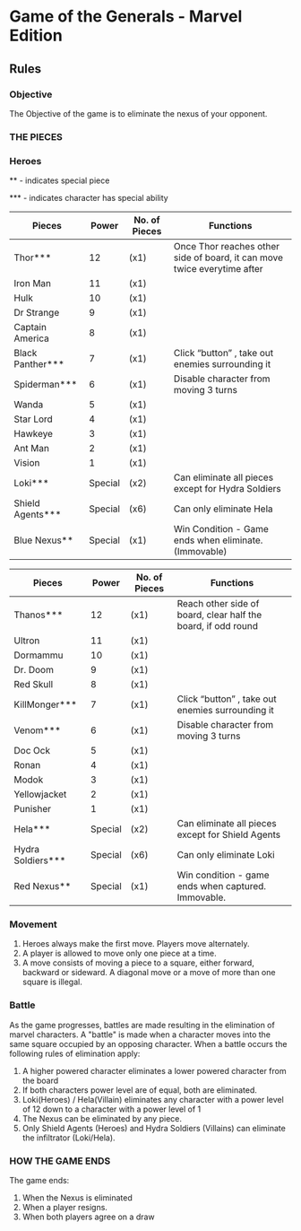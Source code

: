 # Game of the Generals - Marvel Edition

## Rules
### Objective
The Objective of the game is to eliminate the nexus of your opponent.

### THE PIECES
### Heroes
** -  indicates special piece

*** -  indicates character has special ability

Pieces      |Power| No. of Pieces | Functions 
|------------|-------|---------------|-----------|
Thor*** |12|(x1)| Once Thor reaches other side of board, it can move twice everytime after
Iron Man|11 |(x1)|
Hulk|10 |(x1)|
Dr Strange|9|(x1)|
Captain America|8|(x1)|
Black Panther*** |7 |(x1)| Click “button” , take out enemies surrounding it
Spiderman*** |6|(x1)| Disable character from moving 3 turns
Wanda|5 |(x1)|
Star Lord|4 |(x1)|
Hawkeye|3 |(x1)|
Ant Man|2 |(x1)|
Vision|1 |(x1)|
Loki***|Special |(x2)| Can eliminate all pieces except for Hydra Soldiers 
Shield Agents***|Special|(x6)| Can only eliminate Hela 
Blue Nexus**|Special|(x1)| Win Condition - Game ends when eliminate. (Immovable)

| Pieces     | Power | No. of Pieces | Functions 
|------------|-------|---------------|-----------|
|Thanos***      | 12    | (x1)            | Reach other side of board, clear half the board, if odd round          |
|Ultron      | 11    | (x1)            |           |
|Dormammu    | 10    | (x1)            |           |
|Dr. Doom    | 9     | (x1)            |           |
|Red Skull   | 8     | (x1)            |           |
|KillMonger***  | 7     | (x1)            | Click “button” , take out enemies surrounding it          |
|Venom***       | 6     | (x1)            | Disable character from moving 3 turns          |
|Doc Ock     | 5     | (x1)            |           |
|Ronan       | 4     | (x1)            |           |
|Modok       | 3     | (x1)            |           |
|Yellowjacket| 2     | (x1)            |           |
|Punisher    | 1     | (x1)            |           |
|Hela***       |Special| (x2)            |Can eliminate all pieces except for Shield Agents           |
|Hydra Soldiers***|Special| (x6)         |Can only eliminate Loki           |
|Red Nexus**   |Special| (x1)          |Win condition - game ends when captured.  Immovable.           |


### Movement
1. Heroes always make the first move. Players move alternately. 
2. A player is allowed to move only one piece at a time.
3. A move consists of moving a piece to a square, either forward, backward or sideward. A diagonal move or a move of more than one square is illegal. 

### Battle
As the game progresses, battles are made resulting in the elimination of marvel characters. A "battle" is made when a character moves into the same square occupied by an opposing character. When a battle occurs the following rules of elimination apply:

1. A higher powered character eliminates a lower powered character from the board 
2. If both characters power level are of equal, both are eliminated.
3. Loki(Heroes) / Hela(Villain) eliminates any character with a power level of 12 down to a character with a power level of 1
4. The Nexus can be eliminated by any piece.
5. Only Shield Agents (Heroes) and Hydra Soldiers (Villains) can eliminate the infiltrator (Loki/Hela). 

### HOW THE GAME ENDS
The game ends:
1. When the Nexus is eliminated
2. When a player resigns.
3. When both players agree on a draw




